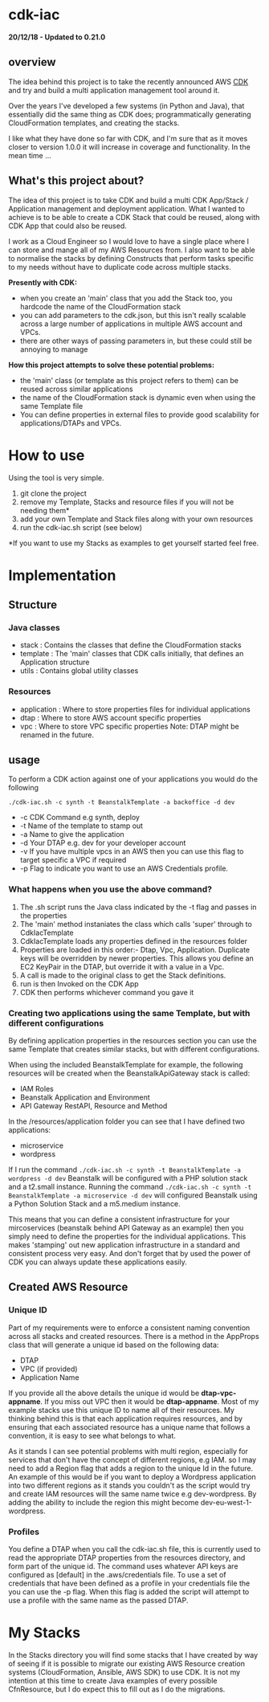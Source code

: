 # cdk-iac

**20/12/18 - Updated to 0.21.0**


## overview 
The idea behind this project is to take the recently announced AWS [CDK](https://awslabs.github.io/aws-cdk/index.html)
and try and build a multi application management tool around it.

Over the years I've developed a few systems (in Python and Java), that essentially did the same thing as CDK does;
programmatically generating CloudFormation templates, and creating the stacks.

I like what they have done so far with CDK, and I'm sure that as it moves closer to version 1.0.0 it will increase in
coverage and functionality. In the mean time ...


## What's this project about?
The idea of this project is to take CDK and build a multi CDK App/Stack / Application management and deployment application.
What I wanted to achieve is to be able to create a CDK Stack that could be reused, along with CDK App that could also be
reused.

I work as a Cloud Engineer so I would love to have a single place where I can store and mange all of my AWS 
Resources from. I also want to be able to normalise the stacks by defining Constructs that perform tasks specific to 
my needs without have to duplicate code across multiple stacks. 


**Presently with CDK:**
* when you create an 'main' class that you add the Stack too, you hardcode the name of the CloudFormation stack
* you can add parameters to the cdk.json, but this isn't really scalable across a large number of applications in 
multiple AWS account and VPCs.
* there are other ways of passing parameters in, but these could still be annoying to manage

**How this project attempts to solve these potential problems:**
* the 'main' class (or template as this project refers to them) can be reused across similar applications
* the name of the CloudFormation stack is dynamic even when using the same Template file
* You can define properties in external files to provide good scalability for applications/DTAPs and VPCs.

# How to use
Using the tool is very simple.
1. git clone the project
2. remove my Template, Stacks and resource files if you will not be needing them*
3. add your own Template and Stack files along with your own resources
4. run the cdk-iac.sh script (see below)

*If you want to use my Stacks as examples to get yourself started feel free.


# Implementation
## Structure
### Java classes
* stack : Contains the classes that define the CloudFormation stacks
* template : The 'main' classes that CDK calls initially, that defines an Application structure
* utils : Contains global utility classes


### Resources
* application : Where to store properties files for individual applications
* dtap : Where to store AWS account specific properties
* vpc : Where to store VPC specific properties
Note: DTAP might be renamed in the future.


## usage
To perform a CDK action against one of your applications you would do the following 

```./cdk-iac.sh -c synth -t BeanstalkTemplate -a backoffice -d dev```

* -c CDK Command e.g synth, deploy
* -t Name of the template to stamp out
* -a Name to give the application
* -d Your DTAP e.g. dev for your developer account
* -v If you have multiple vpcs in an AWS then you can use this flag to target specific a VPC if required
* -p Flag to indicate you want to use an AWS Credentials profile.


### What happens when you use the above command?
1. The .sh script runs the Java class indicated by the -t flag and passes in the properties
2. The 'main' method instaniates the class which calls 'super' through to CdkIacTemplate
3. CdkIacTemplate loads any properties defined in the resources folder
4. Properties are loaded in this order:- Dtap, Vpc, Application. Duplicate keys will be overridden by newer properties.
This allows you define an EC2 KeyPair in the DTAP, but override it with a value in a Vpc.
5. A call is made to the original class to get the Stack definitions.
6. run is then Invoked on the CDK App
7. CDK then performs whichever command you gave it

### Creating two applications using the same Template, but with different configurations
By defining application properties in the resources section you can use the same Template that creates similar stacks, but
with different configurations.

When using the included BeanstalkTemplate for example, the following resources will be created when the BeanstalkApiGateway
stack is called:

* IAM Roles
* Beanstalk Application and Environment
* API Gateway RestAPI, Resource and Method

In the /resources/application folder you can see that I have defined two applications:
* microservice
* wordpress

If I run the command ```./cdk-iac.sh -c synth -t BeanstalkTemplate -a wordpress -d dev``` Beanstalk will be configured
with a PHP solution stack and a t2.small instance. 
Running the command ```./cdk-iac.sh -c synth -t BeanstalkTemplate -a microservice -d dev``` will configured Beanstalk 
using a Python Solution Stack and a m5.medium instance.

This means that you can define a consistent infrastructure for your mircoservices (beanstalk behind API
Gateway as an example) then you simply need to define the properties for the individual applications. This makes 
'stamping' out new application infrastructure in a standard and consistent process very easy. And don't forget that by
used the power of CDK you can always update these applications easily.


## Created AWS Resource
### Unique ID
Part of my requirements were to enforce a consistent naming convention across all stacks and created resources. There is
a method in the AppProps class that will generate a unique id based on the following data:

* DTAP
* VPC (if provided)
* Application Name

If you provide all the above details the unique id would be **dtap-vpc-appname**. If you miss out VPC then it would be 
**dtap-appname**. Most of my example stacks use this unique ID to name all of their resources. My thinking behind this
is that each application requires resources, and by ensuring that each associated resource has a unique name that follows
a convention, it is easy to see what belongs to what.

As it stands I can see potential problems with multi region, especially for services that don't have the concept of 
different regions, e.g IAM. so I may need to add a Region flag that adds a region to the unique Id in the future.
An example of this would be if you want to deploy a Wordpress application into two different regions as it stands you
couldn't as the script would try and create IAM resources will the same name twice e.g dev-wordpress. By adding the
ability to include the region this might become dev-eu-west-1-wordpress. 

### Profiles
You define a DTAP when you call the cdk-iac.sh file, this is currently used to read the appropriate DTAP properties from 
the resources directory, and form part of the unique id. The command uses whatever API keys are configured as
[default] in the .aws/credentials file.
To use a set of credentials that have been defined as a profile in your credentials file the you can use the -p
flag. When this flag is added the script will attempt to use a profile with the same name as the passed DTAP.

# My Stacks
In the Stacks directory you will find some stacks that I have created by way of seeing if it is possible to migrate our 
existing AWS Resource creation systems (CloudFormation, Ansible, AWS SDK) to use CDK. It is not my intention at this 
time to create Java examples of every possible CfnResource, but I do expect this to fill out as I do the migrations.
